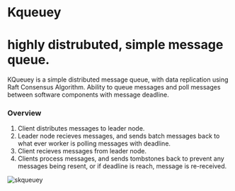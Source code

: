 # Kqueuey

# highly distrubuted, simple message queue.

 KQueuey is a simple distributed message queue, with data replication using Raft Consensus Algorithm.
 Ability to queue messages and poll messages between software components with message deadline.

### Overview
   1. Client distributes messages to leader node.
   2. Leader node recieves messages, and sends batch messages back to what ever worker is polling messages with deadline.
   3. Client recieves messages from leader node.
   4. Clients process messages, and sends tombstones back to prevent any messages being resent, or if deadline is reach, message is re-received.


![skqueuey](https://github.com/user-attachments/assets/efab74b1-67ac-4abe-8b21-dddf8cf2db8c)
